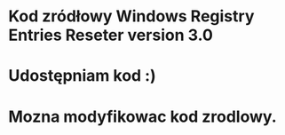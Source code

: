 # Kod zródłowy Windows Registry Entries Reseter version 3.0
# Udostępniam kod :)
# Mozna modyfikowac kod zrodlowy.
